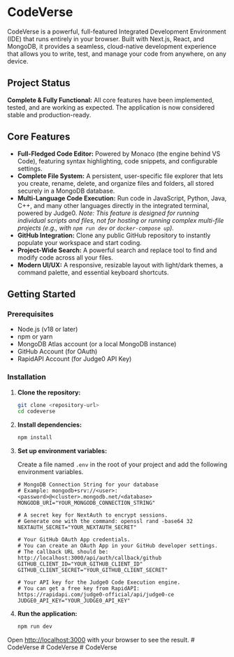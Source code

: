 # CodeVerse

CodeVerse is a powerful, full-featured Integrated Development Environment (IDE) that runs entirely in your browser. Built with Next.js, React, and MongoDB, it provides a seamless, cloud-native development experience that allows you to write, test, and manage your code from anywhere, on any device.

## Project Status

**Complete & Fully Functional:** All core features have been implemented, tested, and are working as expected. The application is now considered stable and production-ready.

## Core Features

*   **Full-Fledged Code Editor:** Powered by Monaco (the engine behind VS Code), featuring syntax highlighting, code snippets, and configurable settings.
*   **Complete File System:** A persistent, user-specific file explorer that lets you create, rename, delete, and organize files and folders, all stored securely in a MongoDB database.
*   **Multi-Language Code Execution:** Run code in JavaScript, Python, Java, C++, and many other languages directly in the integrated terminal, powered by Judge0. *Note: This feature is designed for running individual scripts and files, not for hosting or running complex multi-file projects (e.g., with `npm run dev` or `docker-compose up`).*
*   **GitHub Integration:** Clone any public GitHub repository to instantly populate your workspace and start coding.
*   **Project-Wide Search:** A powerful search and replace tool to find and modify code across all your files.
*   **Modern UI/UX:** A responsive, resizable layout with light/dark themes, a command palette, and essential keyboard shortcuts.

## Getting Started

### Prerequisites

*   Node.js (v18 or later)
*   npm or yarn
*   MongoDB Atlas account (or a local MongoDB instance)
*   GitHub Account (for OAuth)
*   RapidAPI Account (for Judge0 API Key)

### Installation

1.  **Clone the repository:**
    ```bash
    git clone <repository-url>
    cd codeverse
    ```

2.  **Install dependencies:**
    ```bash
    npm install
    ```

3.  **Set up environment variables:**

    Create a file named `.env` in the root of your project and add the following environment variables.

    ```env
    # MongoDB Connection String for your database
    # Example: mongodb+srv://<user>:<password>@<cluster>.mongodb.net/<database>
    MONGODB_URI="YOUR_MONGODB_CONNECTION_STRING"

    # A secret key for NextAuth to encrypt sessions.
    # Generate one with the command: openssl rand -base64 32
    NEXTAUTH_SECRET="YOUR_NEXTAUTH_SECRET"

    # Your GitHub OAuth App credentials.
    # You can create an OAuth App in your GitHub developer settings.
    # The callback URL should be: http://localhost:3000/api/auth/callback/github
    GITHUB_CLIENT_ID="YOUR_GITHUB_CLIENT_ID"
    GITHUB_CLIENT_SECRET="YOUR_GITHUB_CLIENT_SECRET"

    # Your API key for the Judge0 Code Execution engine.
    # You can get a free key from RapidAPI: https://rapidapi.com/judge0-official/api/judge0-ce
    JUDGE0_API_KEY="YOUR_JUDGE0_API_KEY"
    ```

4.  **Run the application:**
    ```bash
    npm run dev
    ```

Open [http://localhost:3000](http://localhost:3000) with your browser to see the result.
#   C o d e V e r s e 
 
 #   C o d e V e r s e 
 
 #   C o d e V e r s e 
 
 

